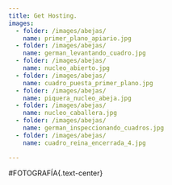 ```yaml
---
title: Get Hosting.         
images:
  - folder: /images/abejas/
    name: primer_plano_apiario.jpg
  - folder: /images/abejas/
    name: german_levantando_cuadro.jpg
  - folder: /images/abejas/
    name: nucleo_abierto.jpg
  - folder: /images/abejas/
    name: cuadro_puesta_primer_plano.jpg
  - folder: /images/abejas/
    name: piquera_nucleo_abeja.jpg
  - folder: /images/abejas/
    name: nucleo_caballera.jpg
  - folder: /images/abejas/
    name: german_inspeccionando_cuadros.jpg
  - folder: /images/abejas/
    name: cuadro_reina_encerrada_4.jpg

---
```


#FOTOGRAFÍA{.text-center}
